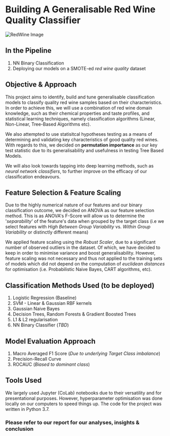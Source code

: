 # Building A Generalisable Red Wine Quality Classifier
![RedWine Image](https://assets.bonappetit.com/photos/5c8940dc92041125f06c3b63/16:9/w_2560%2Cc_limit/Basically-Red-Wine-02.jpg)

## In the Pipeline
1. NN Binary Classification
2. Deploying our models on a SMOTE-ed *red wine quality* dataset

## Objective & Approach
This project aims to identify, build and tune generalisable classification models to classify quality red wine samples based on their characteristics. In order to achieve this, we will use a combination of red wine domain knowledge, such as their chemical properties and taste profiles, and statistical learning techniques, namely classification algorithms (Linear, Non-Linear, Tree-Based Algorithms etc). 

We also attempted to use statisitcal hypotheses testing as a means of determining and validating key characteristics of good quality red wines. With regards to this, we decided on **permutation importance** as our key test statistic due to its generalisability and usefulness in testing Tree Based Models.

We will also look towards tapping into deep learning methods, such as *neural network classifiers*, to further improve on the efficacy of our classification endeavours.

## Feature Selection & Feature Scaling
Due to the highly numerical nature of our features and our binary classification outcome, we decided on ANOVA as our feature selection method. This is as ANOVA's F-Score will allow us to determine the '*separability*' of the feature's data when grouped by the target class (i.e we select features with *High Between Group Variability* vs. *Within Group Variability* or distinctly different means)

We applied feature scaling using the *Robust Scaler*, due to a significant number of observed outliers in the dataset. Of which, we have decided to keep in order to minimise variance and boost generalisability. However, feature scaling was not necessary and thus not applied to the training sets of models which did not depend on the computation of *euclidean distances* for optimisation (i.e. Probabilistic Naive Bayes, CART algorithms, etc).

## Classification Methods Used (to be deployed)
1. Logistic Regression (Baseline)
2. SVM - Linear & Gaussian RBF kernels
3. Gaussian Naive Bayes
4. Decision Trees, Random Forests & Gradient Boosted Trees
5. L1 & L2 regularisation 
6. NN Binary Classifier (*TBD*)

## Model Evaluation Approach 
1. Macro Averaged F1 Score (*Due to underlying Target Class imbalance*)
2. Precision-Recall Curve
3. ROCAUC (*Biased to dominant class*)

## Tools Used
We largely used Jupyter (CoLab) notebooks due to their versatility and for presentational purposes. However, hyperparameter optimisation was done locally on our computers to speed things up. The code for the project was written in Python 3.7.

### Please refer to our report for our analyses, insights & conclusion 
